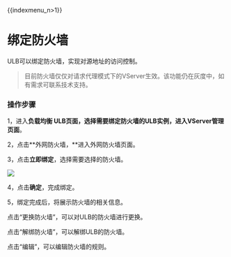 {{indexmenu_n>1}}

# 绑定防火墙

ULB可以绑定防火墙，实现对源地址的访问控制。

> 目前防火墙仅仅对请求代理模式下的VServer生效。该功能仍在灰度中，如有需求可联系技术支持。

### 操作步骤

1，进入**负载均衡 ULB页面，**选择需要绑定防火墙的ULB实例，进入**VServer管理页面**。

2，点击**外网防火墙，**进入外网防火墙页面。

3，点击**立即绑定**，选择需要选择的防火墙。

![](../../../.gitbook/assets/image%20%2830%29.png)

4，点击**确定**，完成绑定。 

5，绑定完成后，将展示防火墙的相关信息。

点击“更换防火墙”，可以对ULB的防火墙进行更换。

点击“解绑防火墙”，可以解绑ULB的防火墙。

点击“编辑”，可以编辑防火墙的规则。  


